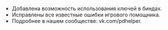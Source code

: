 - Добавлена возможность использования ключей в биндах.
- Исправлены все известные ошибки игрового помощника.
- Подробнее в нашем сообществе: vk.com/pdhelper.
